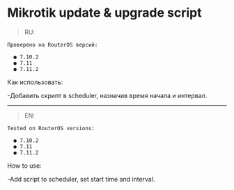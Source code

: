 # Mikrotik update & upgrade script

>RU:
```
Проверено на RouterOS версий: 

  ● 7.10.2
  ● 7.11
  ● 7.11.2
```
Как использовать:

-Добавить скрипт в scheduler, назначив время начала и интервал.
 ___
>EN:
```
Tested on RouterOS versions:

  ● 7.10.2
  ● 7.11
  ● 7.11.2
```
How to use:

-Add script to scheduler, set start time and interval.
